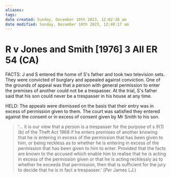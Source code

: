 ```yaml
---
aliases: 
tags: 
date created: Sunday, December 10th 2023, 12:02:28 am
date modified: Sunday, December 10th 2023, 12:40:17 am
---
```


# R v Jones and Smith [1976] 3 All ER 54 (CA)

FACTS: J and S entered the home of S's father and took two television sets. They were convicted of burglary and appealed against conviction. One of the grounds of appeal was that a person with general permission to enter the premises of another could not be a trespasser. At the trial, S's father said that his son could never be a trespasser in his house at any time.

HELD: The appeals were dismissed on the basis that their entry was in excess of permission given to them. The court was satisfied they entered against the consent or in excess of consent given by Mr Smith to his son.

> '… it is our view that a person is a trespasser for the purpose of s 9(1)(b) of the Theft Act 1968 if he enters premises of another knowing that he is entering in excess of the permission that has been given to him, or being reckless as to whether he is entering in excess of the permission that has been given to him to enter. Provided that the facts are known to the accused which enable him to realise that he is acting in excess of the permission given or that he is acting recklessly as to whether he exceeds that permission, then that is sufficient for the jury to decide that he is in fact a trespasser.' (_Per_ James LJ.)

